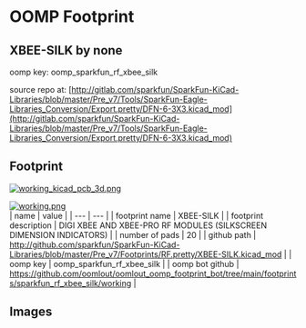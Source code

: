 # OOMP Footprint  
## XBEE-SILK  by none  
  
oomp key: oomp_sparkfun_rf_xbee_silk  
  
source repo at: [http://gitlab.com/sparkfun/SparkFun-KiCad-Libraries/blob/master/Pre_v7/Tools/SparkFun-Eagle-Libraries_Conversion/Export.pretty/DFN-6-3X3.kicad_mod](http://gitlab.com/sparkfun/SparkFun-KiCad-Libraries/blob/master/Pre_v7/Tools/SparkFun-Eagle-Libraries_Conversion/Export.pretty/DFN-6-3X3.kicad_mod)  
## Footprint  
  
[![working_kicad_pcb_3d.png](working_kicad_pcb_3d_600.png)](working_kicad_pcb_3d.png)  
  
[![working.png](working_600.png)](working.png)  
| name | value | 
| --- | --- | 
| footprint name | XBEE-SILK | 
| footprint description | DIGI XBEE AND XBEE-PRO RF MODULES (SILKSCREEN DIMENSION INDICATORS) | 
| number of pads | 20 | 
| github path | http://github.com/sparkfun/SparkFun-KiCad-Libraries/blob/master/Pre_v7/Footprints/RF.pretty/XBEE-SILK.kicad_mod | 
| oomp key | oomp_sparkfun_rf_xbee_silk | 
| oomp bot github | https://github.com/oomlout/oomlout_oomp_footprint_bot/tree/main/footprints/sparkfun_rf_xbee_silk/working | 
## Images  
